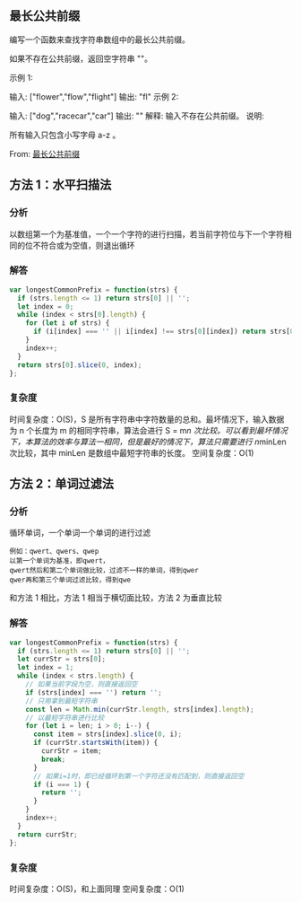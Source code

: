 ## 最长公共前缀

编写一个函数来查找字符串数组中的最长公共前缀。

如果不存在公共前缀，返回空字符串 ""。

示例 1:

输入: ["flower","flow","flight"]
输出: "fl"
示例 2:

输入: ["dog","racecar","car"]
输出: ""
解释: 输入不存在公共前缀。
说明:

所有输入只包含小写字母 a-z 。  

From: [最长公共前缀](https://leetcode-cn.com/problems/longest-common-prefix/submissions/)

## 方法 1：水平扫描法

### 分析

以数组第一个为基准值，一个一个字符的进行扫描，若当前字符位与下一个字符相同的位不符合或为空值，则退出循环

### 解答

```javascript
var longestCommonPrefix = function(strs) {
  if (strs.length <= 1) return strs[0] || '';
  let index = 0;
  while (index < strs[0].length) {
    for (let i of strs) {
      if (i[index] === '' || i[index] !== strs[0][index]) return strs[0].slice(0, index);
    }
    index++;
  }
  return strs[0].slice(0, index);
};
```

### 复杂度

时间复杂度：O(S)，S 是所有字符串中字符数量的总和。最坏情况下，输入数据为 n 个长度为 m 的相同字符串，算法会进行 S = m*n 次比较。可以看到最坏情况下，本算法的效率与算法一相同，但是最好的情况下，算法只需要进行 n*minLen 次比较，其中 minLen 是数组中最短字符串的长度。
空间复杂度：O(1)

## 方法 2：单词过滤法

### 分析

循环单词，一个单词一个单词的进行过滤

```
例如：qwert、qwers、qwep
以第一个单词为基准，即qwert，
qwert然后和第二个单词做比较，过滤不一样的单词，得到qwer
qwer再和第三个单词过滤比较，得到qwe
```

和方法 1 相比，方法 1 相当于横切面比较，方法 2 为垂直比较

### 解答

```javascript
var longestCommonPrefix = function(strs) {
  if (strs.length <= 1) return strs[0] || '';
  let currStr = strs[0];
  let index = 1;
  while (index < strs.length) {
    // 如果当前字段为空，则直接返回空
    if (strs[index] === '') return '';
    // 只用拿到最短字符串
    const len = Math.min(currStr.length, strs[index].length);
    // 以最短字符串进行比较
    for (let i = len; i > 0; i--) {
      const item = strs[index].slice(0, i);
      if (currStr.startsWith(item)) {
        currStr = item;
        break;
      }
      // 如果i=1时，即已经循环到第一个字符还没有匹配到，则直接返回空
      if (i === 1) {
        return '';
      }
    }
    index++;
  }
  return currStr;
};
```

### 复杂度

时间复杂度：O(S)，和上面同理
空间复杂度：O(1)
